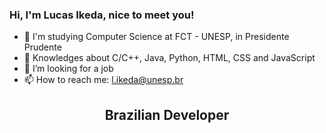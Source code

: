 ### Hi, I'm Lucas Ikeda, nice to meet you! ###

- 🔭 I'm studying Computer Science at FCT - UNESP, in Presidente Prudente
- 🌱 Knowledges about C/C++, Java, Python, HTML, CSS and JavaScript
- 🤔 I’m looking for a job
- 📫 How to reach me: l.ikeda@unesp.br
<div align="center">
   <h2> Brazilian Developer <h2/>
</div>
  

